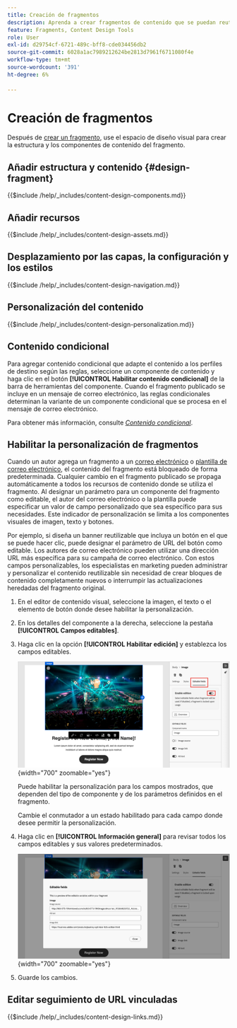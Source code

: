 ```yaml
---
title: Creación de fragmentos
description: Aprenda a crear fragmentos de contenido que se puedan reutilizar para sus correos electrónicos y diseños de plantilla para lograr una mayor eficacia y mantener los estándares de diseño y marca.
feature: Fragments, Content Design Tools
role: User
exl-id: d29754cf-6721-489c-bff8-cde034456db2
source-git-commit: 6028a1ac7989212624be2813d7961f6711080f4e
workflow-type: tm+mt
source-wordcount: '391'
ht-degree: 6%

---
```


# Creación de fragmentos

Después de [crear un fragmento](./fragments.md#create-fragments), use el espacio de diseño visual para crear la estructura y los componentes de contenido del fragmento.

## Añadir estructura y contenido {#design-fragment}

{{$include /help/_includes/content-design-components.md}}

## Añadir recursos

{{$include /help/_includes/content-design-assets.md}}

## Desplazamiento por las capas, la configuración y los estilos

{{$include /help/_includes/content-design-navigation.md}}

## Personalización del contenido

{{$include /help/_includes/content-design-personalization.md}}

## Contenido condicional

Para agregar contenido condicional que adapte el contenido a los perfiles de destino según las reglas, seleccione un componente de contenido y haga clic en el botón **[!UICONTROL Habilitar contenido condicional]** de la barra de herramientas del componente. Cuando el fragmento publicado se incluye en un mensaje de correo electrónico, las reglas condicionales determinan la variante de un componente condicional que se procesa en el mensaje de correo electrónico.

Para obtener más información, consulte [_Contenido condicional_](./conditional-content.md).

## Habilitar la personalización de fragmentos

Cuando un autor agrega un fragmento a un [correo electrónico](./email-authoring.md#content-authoring---use-visual-fragments) o [plantilla de correo electrónico](./email-template-authoring.md#content-authoring---use-visual-fragments), el contenido del fragmento está bloqueado de forma predeterminada. Cualquier cambio en el fragmento publicado se propaga automáticamente a todos los recursos de contenido donde se utiliza el fragmento. Al designar un parámetro para un componente del fragmento como editable, el autor del correo electrónico o la plantilla puede especificar un valor de campo personalizado que sea específico para sus necesidades. Este indicador de personalización se limita a los componentes visuales de imagen, texto y botones.

Por ejemplo, si diseña un banner reutilizable que incluya un botón en el que se puede hacer clic, puede designar el parámetro de URL del botón como editable. Los autores de correo electrónico pueden utilizar una dirección URL más específica para su campaña de correo electrónico. Con estos campos personalizables, los especialistas en marketing pueden administrar y personalizar el contenido reutilizable sin necesidad de crear bloques de contenido completamente nuevos o interrumpir las actualizaciones heredadas del fragmento original.

1. En el editor de contenido visual, seleccione la imagen, el texto o el elemento de botón donde desee habilitar la personalización.

1. En los detalles del componente a la derecha, seleccione la pestaña **[!UICONTROL Campos editables]**.

1. Haga clic en la opción **[!UICONTROL Habilitar edición]** y establezca los campos editables.

   ![Habilitar campos editables para un componente de imagen de fragmento](./assets/fragment-editable-fields-image.png){width="700" zoomable="yes"}

   Puede habilitar la personalización para los campos mostrados, que dependen del tipo de componente y de los parámetros definidos en el fragmento.

   Cambie el conmutador a un estado habilitado para cada campo donde desee permitir la personalización.

1. Haga clic en **[!UICONTROL Información general]** para revisar todos los campos editables y sus valores predeterminados.

   ![Revise los campos editables y sus valores predeterminados](./assets/fragment-editable-fields-image-overview.png){width="700" zoomable="yes"}

1. Guarde los cambios.

## Editar seguimiento de URL vinculadas

{{$include /help/_includes/content-design-links.md}}
